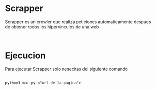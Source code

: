 <h1>Scrapper</h1>
<p>Scrapper es un crowler que realiza peticiones automaticamente despues </br> de obtener 
todos los hipervínculos de una web</p>
</br>
<h1>Ejecucion</h1>
Para ejecutar Scrapper solo nesecitas del siguiente comando
</br>
</br>

```
python3 mai.py <"url de la pagina">
```
